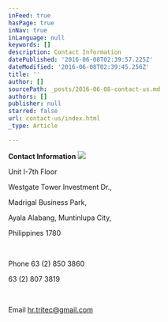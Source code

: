 ```yaml
---
inFeed: true
hasPage: true
inNav: true
inLanguage: null
keywords: []
description: Contact Information
datePublished: '2016-06-08T02:39:57.225Z'
dateModified: '2016-06-08T02:39:45.256Z'
title: ''
author: []
sourcePath: _posts/2016-06-08-contact-us.md
authors: []
publisher: null
starred: false
url: contact-us/index.html
_type: Article

---
```

**Contact Information**
![](https://the-grid-user-content.s3-us-west-2.amazonaws.com/37e10ed6-ea52-43c0-8576-fd7cc0ae29f2.png)

Unit I-7th Floor

Westgate Tower Investment Dr.,

Madrigal Business Park, 

Ayala Alabang, Muntinlupa City,

Philippines 1780

​

Phone 63 (2) 850 3860

63 (2) 807 3819

​

Email hr.tritec@gmail.com